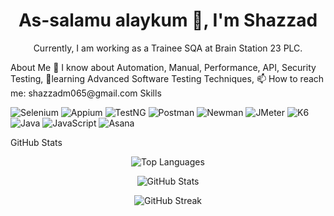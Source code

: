 <h1 align="center">As-salamu alaykum 👋, I'm Shazzad</h1>
<p align="center">
  Currently, I am working as a Trainee SQA at Brain Station 23 PLC.
</p>
About Me
🔭 I know about Automation, Manual, Performance, API, Security Testing,
🌱learning Advanced Software Testing Techniques,
📫 How to reach me: shazzadm065@gmail.com
Skills
<p align="left">
  <img src="https://img.shields.io/badge/Selenium-43B02A?style=for-the-badge&logo=selenium&logoColor=white" alt="Selenium" />
  <img src="https://img.shields.io/badge/Appium-41BDF5?style=for-the-badge&logo=appium&logoColor=white" alt="Appium" />
  <img src="https://img.shields.io/badge/TestNG-9D0F5C?style=for-the-badge&logo=testng&logoColor=white" alt="TestNG" />
  <img src="https://img.shields.io/badge/Postman-FF6C37?style=for-the-badge&logo=postman&logoColor=white" alt="Postman" />
  <img src="https://img.shields.io/badge/Newman-00BFFF?style=for-the-badge&logo=newman&logoColor=white" alt="Newman" />
  <img src="https://img.shields.io/badge/JMeter-D22128?style=for-the-badge&logo=apache-jmeter&logoColor=white" alt="JMeter" />
  <img src="https://img.shields.io/badge/K6-7D64FF?style=for-the-badge&logo=k6&logoColor=white" alt="K6" />
  <img src="https://img.shields.io/badge/Java-007396?style=for-the-badge&logo=java&logoColor=white" alt="Java" />
  <img src="https://img.shields.io/badge/JavaScript-F7DF1E?style=for-the-badge&logo=javascript&logoColor=black" alt="JavaScript" />
  <img src="https://img.shields.io/badge/Asana-F06A6A?style=for-the-badge&logo=asana&logoColor=white" alt="Asana" />
</p>
GitHub Stats
<p align="center">
  <img src="https://github-readme-stats.vercel.app/api/top-langs?username=SHAZZAD-BS1572&show_icons=true&locale=en&layout=compact" alt="Top Languages" />
</p>
<p align="center">
  <img src="https://github-readme-stats.vercel.app/api?username=SHAZZAD-BS1572&show_icons=true&locale=en" alt="GitHub Stats" />
</p>
<p align="center">
  <img src="https://github-readme-streak-stats.herokuapp.com/?user=SHAZZAD-BS1572&" alt="GitHub Streak" />
</p>
